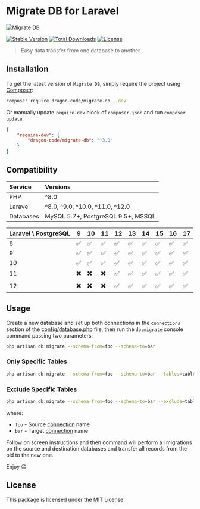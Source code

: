 # Migrate DB for Laravel

<img src="https://preview.dragon-code.pro/the-dragon-code/migrate-db.svg?brand=laravel" alt="Migrate DB"/>

[![Stable Version][badge_stable]][link_packagist]
[![Total Downloads][badge_downloads]][link_packagist]
[![License][badge_license]][link_license]

> Easy data transfer from one database to another

## Installation

To get the latest version of `Migrate DB`, simply require the project using [Composer](https://getcomposer.org):

```bash
composer require dragon-code/migrate-db --dev
```

Or manually update `require-dev` block of `composer.json` and run `composer update`.

```json
{
    "require-dev": {
        "dragon-code/migrate-db": "^3.0"
    }
}
```

## Compatibility

| Service   | Versions                           |
|:----------|:-----------------------------------|
| PHP       | ^8.0                               |
| Laravel   | ^8.0, ^9.0, ^10.0, ^11.0, ^12.0    |
| Databases | MySQL 5.7+, PostgreSQL 9.5+, MSSQL |

| Laravel \ PostgreSQL | 9  | 10 | 11 | 12 | 13 | 14 | 15 | 16 | 17 |
|:---------------------|----|----|----|----|----|----|----|----|----|
| 8                    | ✅  | ✅  | ✅  | ✅  | ✅  | ✅  | ✅  | ✅  | ✅  |
| 9                    | ✅  | ✅  | ✅  | ✅  | ✅  | ✅  | ✅  | ✅  | ✅  |
| 10                   | ✅  | ✅  | ✅  | ✅  | ✅  | ✅  | ✅  | ✅  | ✅  |
| 11                   | ✖️ | ✖️ | ✖️ | ✅  | ✅  | ✅  | ✅  | ✅  | ✅  |
| 12                   | ✖️ | ✖️ | ✖️ | ✅  | ✅  | ✅  | ✅  | ✅  | ✅  |


## Usage

Create a new database and set up both connections in the `connections` section of
the [config/database.php](https://github.com/laravel/laravel/blob/master/config/database.php) file, then run the `db:migrate` console command passing two
parameters:

```bash
php artisan db:migrate --schema-from=foo --schema-to=bar
```

### Only Specific Tables

```bash
php artisan db:migrate --schema-from=foo --schema-to=bar --tables=table1 --tables=table2 --tables=table3
```

### Exclude Specific Tables

```bash
php artisan db:migrate --schema-from=foo --schema-to=bar --exclude=table1 --exclude=table2 --exclude=table3
```

where:

* `foo` - Source [connection](https://github.com/laravel/laravel/blob/master/config/database.php) name
* `bar` - Target [connection](https://github.com/laravel/laravel/blob/master/config/database.php) name

Follow on screen instructions and then command will perform all migrations on the source and destination databases and transfer all records from the old to the new one.

Enjoy 😊


## License

This package is licensed under the [MIT License](LICENSE).


[badge_downloads]:      https://img.shields.io/packagist/dt/dragon-code/migrate-db.svg?style=flat-square

[badge_license]:        https://img.shields.io/packagist/l/dragon-code/migrate-db.svg?style=flat-square

[badge_stable]:         https://img.shields.io/github/v/release/TheDragonCode/migrate-db?label=stable&style=flat-square

[link_build]:           https://github.com/TheDragonCode/migrate-db/actions

[link_license]:         LICENSE

[link_packagist]:       https://packagist.org/packages/dragon-code/migrate-db
